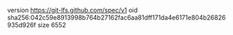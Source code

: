 version https://git-lfs.github.com/spec/v1
oid sha256:042c59e8913998b764b27162fac6aa81dff171da4e6171e804b26826935d926f
size 6552

